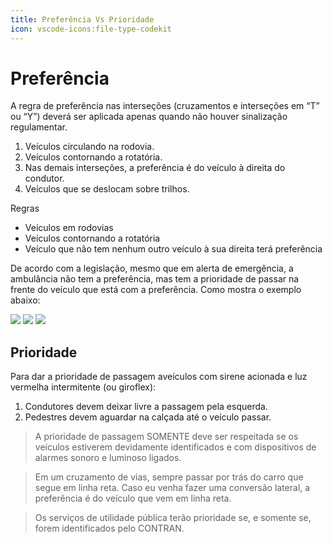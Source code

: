 ```yaml
---
title: Preferência Vs Prioridade
icon: vscode-icons:file-type-codekit
---
```


# Preferência

A regra de preferência nas interseções (cruzamentos e interseções em “T” ou “Y”) deverá ser aplicada apenas quando não houver sinalização regulamentar.
1. Veículos circulando na rodovia.
2. Veículos contornando a rotatória.
3. Nas demais interseções, a preferência é do veículo à direita do condutor.
4. Veículos que se deslocam sobre trilhos.

Regras
- Veículos em rodovias
- Veículos contornando a rotatória
- Veículo que não tem nenhum outro veículo à sua direita terá preferência

De acordo com a legislação, mesmo que em alerta de emergência, a ambulância não tem a preferência, mas tem a prioridade de passar na frente do veículo que está com a preferência. Como mostra o exemplo abaixo:

<img src="https://uploaddeimagens.com.br/images/004/285/160/original/preferenciax1.png?1672883882">

<img src="https://uploaddeimagens.com.br/images/004/285/165/original/preferenciax2.png?1672884003">

<img src="https://uploaddeimagens.com.br/images/004/285/168/original/preferenciax3.png?1672884078">

## Prioridade

Para dar a prioridade de passagem aveículos com sirene acionada e luz vermelha intermitente (ou giroflex):
1. Condutores devem deixar livre a passagem pela esquerda.
2. Pedestres devem aguardar na calçada até o veículo passar.

> A prioridade de passagem SOMENTE deve ser respeitada se os veículos estiverem devidamente identificados e com dispositivos de alarmes sonoro e luminoso ligados.

> Em um cruzamento de vias, sempre passar por trás do carro que segue em linha reta. Caso eu venha fazer uma conversão lateral, a preferência é do veículo que vem em linha reta.

> Os serviços de utilidade pública terão prioridade se, e somente se, forem identificados pelo CONTRAN.